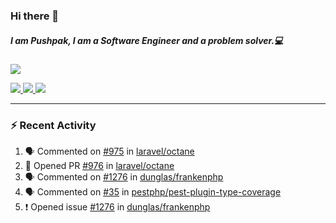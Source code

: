 ### Hi there 👋

##### I am Pushpak, I am a Software Engineer and a problem solver.💻

<a href='https://twitter.com/pushpak1300'><a href="https://pushpak1300.me/" target="_blank">
  <img src="https://img.shields.io/badge/website-%23E34F26.svg?&style=for-the-badge" />
</a> 
 
 <a href="https://twitter.com/pushpak1300" target="_blank">
  <img src="https://img.shields.io/badge/twitter-%231DA1F2.svg?&style=for-the-badge&logo=twitter&logoColor=white" />
</a> 

<a href="https://www.linkedin.com/in/pushpak-c-286b17b1/" target="_blank">
  <img src="https://img.shields.io/badge/linkedin-%230077B5.svg?&style=for-the-badge&logo=linkedin&logoColor=white" />
</a> 

<a href="https://dev.to/pushpak1300/" target="_blank">
  <img src="http://img.shields.io/badge/dev.to-gray?style=for-the-badge&logo=dev.to&?logoColor=white?logoWidth=100?label=" />
</a> 


</p>

---

### ⚡ Recent Activity

<!--START_SECTION:activity-->
1. 🗣 Commented on [#975](https://github.com/laravel/octane/issues/975#issuecomment-2558460108) in [laravel/octane](https://github.com/laravel/octane)
2. 💪 Opened PR [#976](https://github.com/laravel/octane/pull/976) in [laravel/octane](https://github.com/laravel/octane)
3. 🗣 Commented on [#1276](https://github.com/dunglas/frankenphp/issues/1276#issuecomment-2558110108) in [dunglas/frankenphp](https://github.com/dunglas/frankenphp)
4. 🗣 Commented on [#35](https://github.com/pestphp/pest-plugin-type-coverage/pull/35#issuecomment-2558109848) in [pestphp/pest-plugin-type-coverage](https://github.com/pestphp/pest-plugin-type-coverage)
5. ❗ Opened issue [#1276](https://github.com/dunglas/frankenphp/issues/1276) in [dunglas/frankenphp](https://github.com/dunglas/frankenphp)
<!--END_SECTION:activity-->

